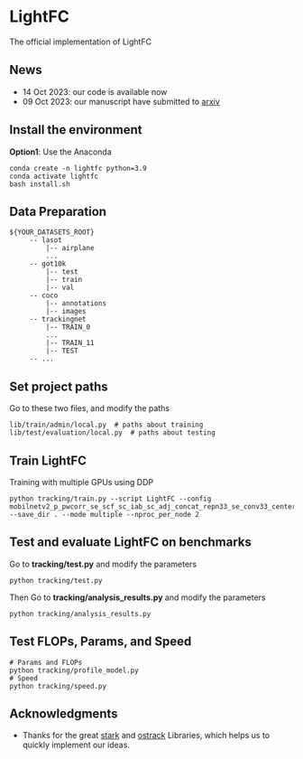 # LightFC

The official implementation of LightFC

## News

- 14 Oct 2023:  our code is available now
- 09  Oct 2023:  our manuscript have submitted to [arxiv](https://arxiv.org/abs/2310.05392)

## Install the environment

**Option1**: Use the Anaconda
```
conda create -n lightfc python=3.9
conda activate lightfc
bash install.sh
```

## Data Preparation
   ```
   ${YOUR_DATASETS_ROOT}
        -- lasot
            |-- airplane
            ...
        -- got10k
            |-- test
            |-- train
            |-- val
        -- coco
            |-- annotations
            |-- images
        -- trackingnet
            |-- TRAIN_0
            ...
            |-- TRAIN_11
            |-- TEST
        -- ...
   ```
## Set project paths

Go to these two files, and modify the paths
```
lib/train/admin/local.py  # paths about training
lib/test/evaluation/local.py  # paths about testing
```

## Train LightFC
Training with multiple GPUs using DDP

```
python tracking/train.py --script LightFC --config mobilnetv2_p_pwcorr_se_scf_sc_iab_sc_adj_concat_repn33_se_conv33_center_wiou --save_dir . --mode multiple --nproc_per_node 2 
```

## Test and evaluate LightFC on benchmarks
Go to **tracking/test.py** and modify the parameters
```
python tracking/test.py
```

Then Go to **tracking/analysis_results.py** and modify the parameters
```
python tracking/analysis_results.py
```
## Test FLOPs, Params, and Speed
```
# Params and FLOPs
python tracking/profile_model.py
# Speed
python tracking/speed.py
```

## Acknowledgments
* Thanks for the great [stark](https://github.com/researchmm/Stark) and [ostrack](https://github.com/botaoye/OSTrack) Libraries, which helps us to quickly implement our ideas.
